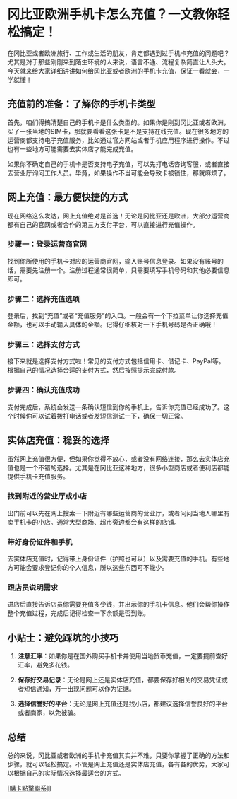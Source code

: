 # 冈比亚欧洲手机卡怎么充值？一文教你轻松搞定！

在冈比亚或者欧洲旅行、工作或生活的朋友，肯定都遇到过手机卡充值的问题吧？尤其是对于那些刚刚来到陌生环境的人来说，语言不通、流程复杂简直让人头大。今天就来给大家详细讲讲如何给冈比亚或者欧洲的手机卡充值，保证一看就会，一学就懂！

## 充值前的准备：了解你的手机卡类型

首先，咱们得搞清楚自己的手机卡是什么类型的。如果你是刚到冈比亚或者欧洲，买了一张当地的SIM卡，那就要看看这张卡是不是支持在线充值。现在很多地方的运营商都支持电子充值服务，比如通过官方网站或者手机应用程序进行操作。不过也有一些地方可能需要去实体店才能完成充值。

如果你不确定自己的手机卡是否支持电子充值，可以先打电话咨询客服，或者直接去营业厅询问工作人员。毕竟，如果操作不当可能会导致卡被锁住，那就麻烦了。

## 网上充值：最方便快捷的方式

现在网络这么发达，网上充值绝对是首选！无论是冈比亚还是欧洲，大部分运营商都有自己的官网或者合作的第三方支付平台，可以直接进行充值操作。

### 步骤一：登录运营商官网

找到你所使用的手机卡对应的运营商官网，输入账号信息登录。如果没有账号的话，需要先注册一个。注册过程通常很简单，只需要填写手机号码和其他必要信息即可。

### 步骤二：选择充值选项

登录后，找到“充值”或者“充值服务”的入口。一般会有一个下拉菜单让你选择充值金额，也可以手动输入具体的金额。记得仔细核对一下手机号码是否正确哦！

### 步骤三：选择支付方式

接下来就是选择支付方式啦！常见的支付方式包括信用卡、借记卡、PayPal等。根据自己的情况选择合适的支付方式，然后按照提示完成付款。

### 步骤四：确认充值成功

支付完成后，系统会发送一条确认短信到你的手机上，告诉你充值已经成功了。这个时候你可以试着拨打电话或者发短信测试一下，确保一切正常。

## 实体店充值：稳妥的选择

虽然网上充值很方便，但如果你觉得不放心，或者没有网络连接，那么去实体店充值也是一个不错的选择。尤其是在冈比亚这种地方，很多小型商店或者便利店都能提供手机卡充值服务。

### 找到附近的营业厅或小店

出门前可以先在网上搜索一下附近有哪些运营商的营业厅，或者问问当地人哪里有卖手机卡的小店。通常大型商场、超市旁边都会有这样的店铺。

### 带好身份证件和手机

去实体店充值时，记得带上身份证件（护照也可以）以及需要充值的手机。有些地方可能会要求登记你的个人信息，所以这些东西可不能少。

### 跟店员说明需求

进店后直接告诉店员你需要充值多少钱，并出示你的手机卡信息。他们会帮你操作整个充值过程，完成后记得检查一下余额是否到账。

## 小贴士：避免踩坑的小技巧

1. **注意汇率**：如果你是在国外购买手机卡并使用当地货币充值，一定要提前查好汇率，避免多花钱。
   
2. **保存好交易记录**：无论是网上还是实体店充值，都要保存好相关的交易凭证或者短信通知，万一出现问题可以作为证据。

3. **选择信誉好的平台**：无论是网上充值还是找小店，都建议选择信誉良好的平台或者商家，以免被骗。

## 总结

总的来说，冈比亚或者欧洲的手机卡充值其实并不难，只要你掌握了正确的方法和步骤，就可以轻松搞定。不管是网上充值还是实体店充值，各有各的优势，大家可以根据自己的实际情况选择最适合的方式。

[[購卡點擊聯系](https://t.me/s/esim1088)]]